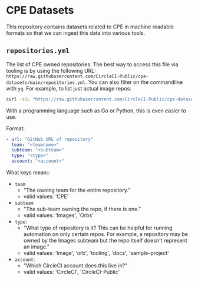 # CPE Datasets

This repository contains datasets related to CPE in machine readable formats so that we can ingest this data into various tools.

## `repositories.yml`

The list of CPE owned repositories.
The best way to access this file via tooling is by using the following URL: `https://raw.githubusercontent.com/CircleCI-Public/cpe-datasets/main/repositories.yml`.
You can also filter on the commandline with `yq`.
For example, to list just actual image repos:

```bash
curl -sSL "https://raw.githubusercontent.com/CircleCI-Public/cpe-datasets/main/repositories.yml" | yq '.[] | select( .type == "image" )'
```

With a programming language such as Go or Python, this is even easier to use.

Format:

```yaml
- url: "GitHub URL of repository"
  team: "<teamname>"
  subteam: "<subteam>"
  type: "<type>"
  account: "<account>"
```

What keys mean::

- `team`
  - "The owning team for the entire repository."
  - valid values: 'CPE'
- `subteam`
  - "The sub-team owning the repo, if there is one."
  - valid values: 'Images', 'Orbs'
- `type`:
  - "What type of repository is it? This can be helpful for running automation on only certain repos. For example, a repository may be owned by the Images subteam but the repo itself doesn't represent an image."
  - valid values: 'image', 'orb', 'tooling', 'docs', 'sample-project'
- `account`:
  - "Which CircleCI account does this live in?"
  - valid values: 'CircleCI', 'CircleCI-Public'
